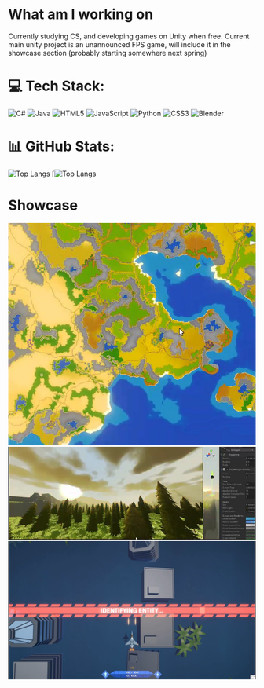 # What am I working on

Currently studying CS, and developing games on Unity when free. Current main unity project is an unannounced FPS game, will include it in the showcase section (probably starting somewhere next spring)

# 💻 Tech Stack:
![C#](https://img.shields.io/badge/c%23-%23239120.svg?style=for-the-badge&logo=c-sharp&logoColor=white) ![Java](https://img.shields.io/badge/java-%23ED8B00.svg?style=for-the-badge&logo=openjdk&logoColor=white) ![HTML5](https://img.shields.io/badge/html5-%23E34F26.svg?style=for-the-badge&logo=html5&logoColor=white) ![JavaScript](https://img.shields.io/badge/javascript-%23323330.svg?style=for-the-badge&logo=javascript&logoColor=%23F7DF1E) ![Python](https://img.shields.io/badge/python-3670A0?style=for-the-badge&logo=python&logoColor=ffdd54) ![CSS3](https://img.shields.io/badge/css3-%231572B6.svg?style=for-the-badge&logo=css3&logoColor=white) ![Blender](https://img.shields.io/badge/blender-%23F5792A.svg?style=for-the-badge&logo=blender&logoColor=white)
# 📊 GitHub Stats:
[![Top Langs](https://github-readme-stats-git-masterrstaa-rickstaa.vercel.app/api/top-langs/?username=anuraghazra)](https://github.com/anuraghazra/github-readme-stats)
[![Top Langs]("https://ionicabizau.github.io/github-profile-languages/api.html?Janitus)
<!-- Proudly created with GPRM ( https://gprm.itsvg.in ) -->

# Showcase

![Img1](https://github.com/Janitus/Janitus/blob/main/media/mapgen1.jpg)
![Img2](https://github.com/Janitus/Janitus/blob/main/media/Terrain.jpg)
![Img3](https://github.com/Janitus/Janitus/blob/main/media/Suihkari.jpg)
